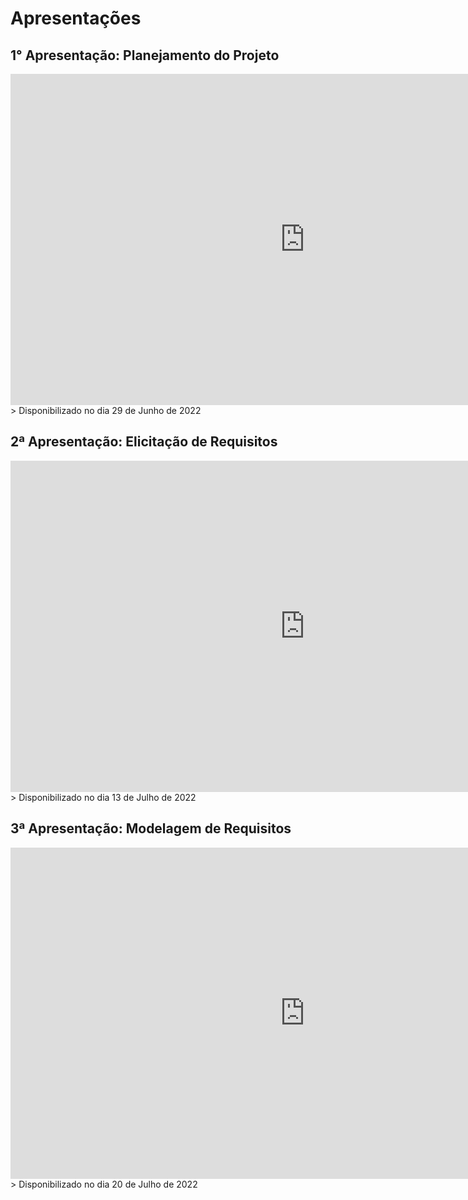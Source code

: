# Apresentações

## 1° Apresentação: Planejamento do Projeto

<iframe width="942" height="530" src="https://www.youtube.com/embed/UeL4xjjUOGE" title="Apresentação 1 | Planejamento | Requisitos de Software UnB 2022-1" frameborder="0" allow="accelerometer; autoplay; clipboard-write; encrypted-media; gyroscope; picture-in-picture" allowfullscreen></iframe>
> Disponibilizado no dia 29 de Junho de 2022

## 2ª Apresentação: Elicitação de Requisitos
<iframe width="942" height="530" src="https://www.youtube.com/embed/NBk-w9FzNw4" title=" Apresentação 2 | Elicitação | Requisitos de Software UnB 2022-1" frameborder="0" allow="accelerometer; autoplay; clipboard-write; encrypted-media; gyroscope; picture-in-picture" allowfullscreen></iframe>
> Disponibilizado no dia 13 de Julho de 2022

## 3ª Apresentação: Modelagem de Requisitos
<iframe width="942" height="530" src="https://www.youtube.com/embed/rWzo1FpPTzU" title=" Apresentação 2 | Elicitação | Requisitos de Software UnB 2022-1" frameborder="0" allow="accelerometer; autoplay; clipboard-write; encrypted-media; gyroscope; picture-in-picture" allowfullscreen></iframe>
> Disponibilizado no dia 20 de Julho de 2022
